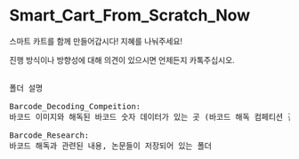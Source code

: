 # Smart_Cart_From_Scratch_Now

스마트 카트를 함께 만들어갑시다! 지혜를 나눠주세요!

진행 방식이나 방향성에 대해 의견이 있으시면 언제든지 카톡주십시오.

<pre>

폴더 설명

Barcode_Decoding_Compeition: 
바코드 이미지와 해독된 바코드 숫자 데이터가 있는 곳 (바코드 해독 컴페티션 관련 폴더!)

Barcode_Research:
바코드 해독과 관련된 내용, 논문들이 저장되어 있는 폴더

</pre>
